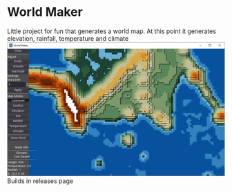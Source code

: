 # World Maker
Little project for fun that generates a world map. At this point it generates elevation, rainfall, temperature and climate
![Screenshot](/Screenshots/screen1.png?raw=true "Screenshot")
Builds in releases page
